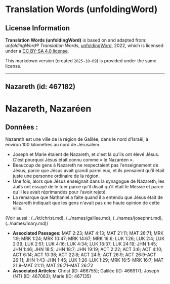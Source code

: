 # Translation Words (unfoldingWord)

## License Information

**Translation Words (unfoldingWord)** is based on and adapted from: _unfoldingWord® Translation Words_, [unfoldingWord](https://unfoldingword.org/utw), 2022, which is licensed under a [CC BY-SA 4.0 license](https://creativecommons.org/licenses/by-sa/4.0/legalcode.en).

This markdown version (created `2025-10-09`) is provided under the same license.



--------------------------------

## Nazareth (id: 467182)

Nazareth, Nazaréen
==================

Données :
---------

Nazareth est une ville de la région de Galilée, dans le nord d'Israël, à environ 100 kilomètres au nord de Jérusalem.

* Joseph et Marie étaient de Nazareth, et c'est là qu'ils ont élevé Jésus. C'est pourquoi Jésus était connu comme « le Nazaréen ».
* Beaucoup de gens à Nazareth ne respectaient pas l'enseignement de Jésus, parce que Jésus avait grandi parmi eux, et ils pensaient qu'il était juste une personne ordinaire de la région.
* Une fois, alors que Jésus enseignait dans la synagogue de Nazareth, les Juifs ont essayé de le tuer parce qu'il disait qu'il était le Messie et parce qu'il les avait réprimandés pour l'avoir rejeté.
* La remarque que Nathaniel a faite quand il a entendu que Jésus était de Nazareth indiquait que les gens n'avait pas une haute opinion de cette ville.

(Voir aussi : (../kt/christ.md), (../names/galilee.md), (../names/josephnt.md), (../names/mary.md))

* **Associated Passages:** MAT 2:23; MAT 4:13; MAT 21:11; MAT 26:71; MRK 1:9; MRK 1:24; MRK 10:47; MRK 14:67; MRK 16:6; LUK 1:26; LUK 2:4; LUK 2:39; LUK 2:51; LUK 4:16; LUK 4:34; LUK 18:37; LUK 24:19; JHN 1:45; JHN 1:46; JHN 18:5; JHN 18:7; JHN 19:19; ACT 2:22; ACT 3:6; ACT 4:10; ACT 6:14; ACT 10:38; ACT 22:8; ACT 24:5; ACT 26:9; ACT 26:9–ACT 26:11; JHN 1:43–JHN 1:45; LUK 1:26–LUK 1:29; MRK 16:5–MRK 16:7; MAT 21:9–MAT 21:11; MAT 26:71–MAT 26:72
* **Associated Articles:** Christ (ID: 466755); Galilée (ID: 466917); Joseph (NT) (ID: 467063); Marie (ID: 467135)

